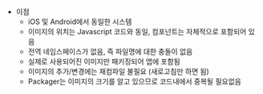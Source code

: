 - 이점
  - iOS 및 Android에서 동일한 시스템
  - 이미지의 위치는 Javascript 코드와 동일, 컴포넌트는 자체적으로 포함되어 있음
  - 전역 네임스페이스가 없음, 즉 파일명에 대한 충돌이 없음 
  - 실제로 사용되어진 이미지만 패키징되어 앱에 포함됨 
  - 이미지의 추가/변경에는 재컴파일 불필요 (새로고침만 하면 됨)
  - Packager는 이미지의 크기를 알고 있으므로 코드내에서 중복될 필요없음 
